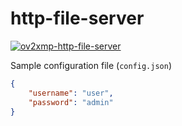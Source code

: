 # http-file-server

[![ov2xmp-http-file-server](https://github.com/EV4EU/ov2xmp-http-file-server/actions/workflows/docker-image.yml/badge.svg)](https://github.com/EV4EU/ov2xmp-http-file-server/actions/workflows/docker-image.yml) 

Sample configuration file (`config.json`)

```json
{
    "username": "user",
    "password": "admin"
}
```

